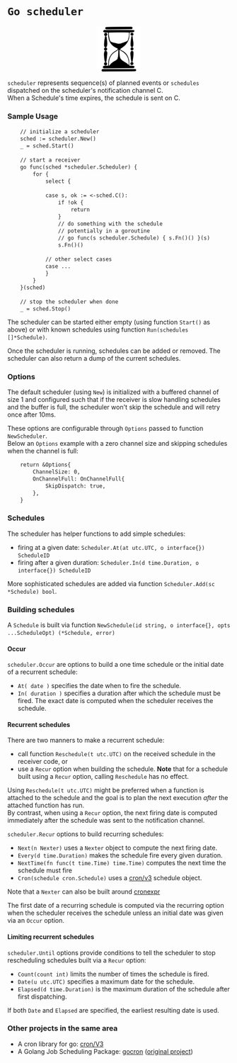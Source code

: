 # `Go scheduler`

<p align="center" width="100%">
    <img alt="hourglass" width="20%" src="hourglass.png"> 
</p>

`scheduler` represents sequence(s) of planned events or `schedules` dispatched on the scheduler's notification channel C. <br/>
When a Schedule's time expires, the schedule is sent on C.

### Sample Usage

```
	// initialize a scheduler
	sched := scheduler.New()
	_ = sched.Start()
	
	// start a receiver 
	go func(sched *scheduler.Scheduler) {
		for {
			select {
			
			case s, ok := <-sched.C():
				if !ok {
					return
				}
				// do something with the schedule
				// potentially in a goroutine
				// go func(s scheduler.Schedule) { s.Fn()() }(s)
				s.Fn()()
				
			// other select cases	
			case ...	
			}
		}
	}(sched)

	// stop the scheduler when done	
	_ = sched.Stop()
```

The scheduler can be started either empty (using function `Start()` as above) or with known schedules using function `Run(schedules []*Schedule)`.

Once the scheduler is running, schedules can be added or removed. The scheduler can also return a dump of the current schedules.

### Options

The default scheduler (using `New`) is initialized with a buffered channel of size 1 and configured such that if the 
receiver is slow handling schedules and the buffer is full, the scheduler won't skip the schedule and will retry once 
after 10ms.

These options are configurable through `Options` passed to function `NewScheduler`. <br/>
Below an `Options` example with a zero channel size and skipping schedules when the channel is full:

```
	return &Options{
		ChannelSize: 0,
		OnChannelFull: OnChannelFull{
			SkipDispatch: true,
		},
	}
```

### Schedules

The scheduler has helper functions to add simple schedules: 
* firing at a given date:  `Scheduler.At(at utc.UTC, o interface{}) ScheduleID`
* firing after a given duration: `Scheduler.In(d time.Duration, o interface{}) ScheduleID`

More sophisticated schedules are added via function `Scheduler.Add(sc *Schedule) bool`.

### Building schedules

A `Schedule` is built via function `NewSchedule(id string, o interface{}, opts ...ScheduleOpt) (*Schedule, error)`

#### Occur

`scheduler.Occur` are options to build a one time schedule or the initial date of a recurrent schedule:
* `At( date )` specifies the date when to fire the schedule.
* `In( duration )` specifies a duration after which the schedule must be fired. The exact date is computed when the scheduler receives the schedule. 

#### Recurrent schedules

There are two manners to make a recurrent schedule:
* call function `Reschedule(t utc.UTC)` on the received schedule in the receiver code, or
* use a `Recur` option when building the schedule. **Note** that for a schedule built using a `Recur` option, calling `Reschedule` has no effect. 

Using `Reschedule(t utc.UTC)` might be preferred when a function is attached to the schedule and the goal is to plan the 
next execution _after_ the attached function has run. <br/>
By contrast, when using a `Recur` option, the next firing date is computed immediately after the schedule was sent to 
the notification channel. 

`scheduler.Recur` options to build recurring schedules:
* `Next(n Nexter)` uses a `Nexter` object to compute the next firing date.
* `Every(d time.Duration)` makes the schedule fire every given duration.
* `NextTime(fn func(t time.Time) time.Time)` computes the next time the schedule must fire
* `Cron(schedule cron.Schedule)` uses a [cron/v3](https://github.com/robfig/cron/blob/master/cron.go) schedule object.
 
Note that a `Nexter` can also be built around [cronexpr](https://github.com/angadn/cronexpr)

The first date of a recurring schedule is computed via the recurring option when the scheduler receives the schedule 
unless an initial date was given via an `Occur` option. 

#### Limiting recurrent schedules

`scheduler.Until` options provide conditions to tell the scheduler to stop rescheduling schedules built via a `Recur` option:
* `Count(count int)` limits the number of times the schedule is fired.
* `Date(u utc.UTC)` specifies a maximum date for the schedule.
* `Elapsed(d time.Duration)` is the maximum duration of the schedule after first dispatching.

If both `Date` and `Elapsed` are specified, the earliest resulting date is used.

### Other projects in the same area

* A cron library for go: [cron/V3](https://github.com/robfig/cron/)   
* A Golang Job Scheduling Package: [gocron](https://github.com/go-co-op/gocron) ([original project](https://github.com/jasonlvhit/gocron)) 
